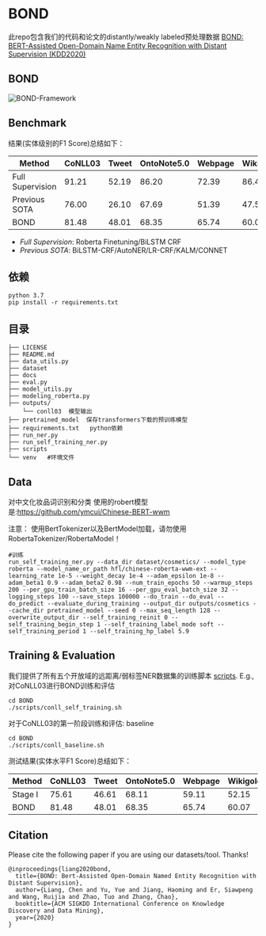 # BOND
此repo包含我们的代码和论文的distantly/weakly labeled预处理数据 [BOND: BERT-Assisted Open-Domain Name Entity Recognition with Distant Supervision (KDD2020)](https://arxiv.org/abs/2006.15509)

## BOND

![BOND-Framework](docs/bond.png)

## Benchmark
结果(实体级别的F1 Score)总结如下：

| Method | CoNLL03 | Tweet | OntoNote5.0 | Webpage | Wikigold |
| ------ | ------- | ----- | ----------- | ------- | -------- |
| Full Supervision  | 91.21 | 52.19 | 86.20 | 72.39 | 86.43 |
| Previous SOTA | 76.00 | 26.10 | 67.69 | 51.39 | 47.54 |
| BOND | 81.48 | 48.01 | 68.35 | 65.74 | 60.07 |

- *Full Supervision*: Roberta Finetuning/BiLSTM CRF
- *Previous SOTA*: BiLSTM-CRF/AutoNER/LR-CRF/KALM/CONNET

## 依赖
```buildoutcfg
python 3.7
pip install -r requirements.txt
```

## 目录
```buildoutcfg
├── LICENSE
├── README.md
├── data_utils.py
├── dataset
├── docs
├── eval.py
├── model_utils.py
├── modeling_roberta.py
├── outputs/
    └── conll03  模型输出
├── pretrained_model  保存transformers下载的预训练模型
├── requirements.txt   python依赖
├── run_ner.py
├── run_self_training_ner.py
├── scripts
└── venv   #环境文件
```

## Data
对中文化妆品词识别和分类
使用的robert模型是:https://github.com/ymcui/Chinese-BERT-wwm

注意： 使用BertTokenizer以及BertModel加载，请勿使用RobertaTokenizer/RobertaModel！
```buildoutcfg
#训练
run_self_training_ner.py --data_dir dataset/cosmetics/ --model_type roberta --model_name_or_path hfl/chinese-roberta-wwm-ext --learning_rate 1e-5 --weight_decay 1e-4 --adam_epsilon 1e-8 --adam_beta1 0.9 --adam_beta2 0.98 --num_train_epochs 50 --warmup_steps 200 --per_gpu_train_batch_size 16 --per_gpu_eval_batch_size 32 --logging_steps 100 --save_steps 100000 --do_train --do_eval --do_predict --evaluate_during_training --output_dir outputs/cosmetics --cache_dir pretrained_model --seed 0 --max_seq_length 128 --overwrite_output_dir --self_training_reinit 0 --self_training_begin_step 1 --self_training_label_mode soft --self_training_period 1 --self_training_hp_label 5.9

```


## Training & Evaluation

我们提供了所有五个开放域的远距离/弱标签NER数据集的训练脚本 [scripts](scripts). 
E.g., 对CoNLL03进行BOND训练和评估
```
cd BOND
./scripts/conll_self_training.sh
```

对于CoNLL03的第一阶段训练和评估: baseline
```
cd BOND
./scripts/conll_baseline.sh
```
测试结果(实体水平F1 Score)总结如下：

| Method | CoNLL03 | Tweet | OntoNote5.0 | Webpage | Wikigold |
| ------ | ------- | ----- | ----------- | ------- | -------- |
| Stage I| 75.61   | 46.61 | 68.11       | 59.11   | 52.15    |
| BOND   | 81.48   | 48.01 | 68.35       | 65.74   | 60.07    |


## Citation

Please cite the following paper if you are using our datasets/tool. Thanks!

```
@inproceedings{liang2020bond,
  title={BOND: Bert-Assisted Open-Domain Named Entity Recognition with Distant Supervision},
  author={Liang, Chen and Yu, Yue and Jiang, Haoming and Er, Siawpeng and Wang, Ruijia and Zhao, Tuo and Zhang, Chao},
  booktitle={ACM SIGKDD International Conference on Knowledge Discovery and Data Mining},
  year={2020}
}
```
